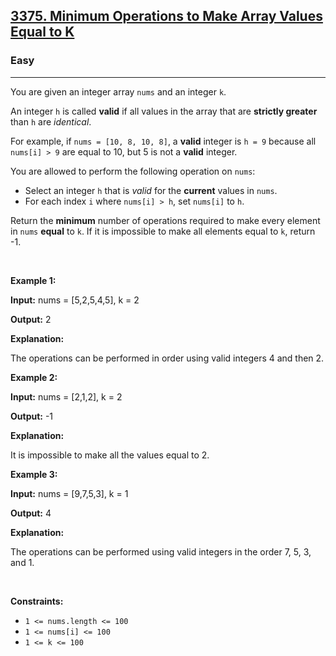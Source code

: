 <h2><a href="https://leetcode.com/problems/minimum-operations-to-make-array-values-equal-to-k/">3375. Minimum Operations to Make Array Values Equal to K</a></h2><h3>Easy</h3><hr><div><p>You are given an integer array <code>nums</code> and an integer <code>k</code>.</p>

<p>An integer <code>h</code> is called <strong>valid</strong> if all values in the array that are <strong>strictly greater</strong> than <code>h</code> are <em>identical</em>.</p>

<p>For example, if <code>nums = [10, 8, 10, 8]</code>, a <strong>valid</strong> integer is <code>h = 9</code> because all <code>nums[i] &gt; 9</code>&nbsp;are equal to 10, but 5 is not a <strong>valid</strong> integer.</p>

<p>You are allowed to perform the following operation on <code>nums</code>:</p>

<ul>
	<li>Select an integer <code>h</code> that is <em>valid</em> for the <strong>current</strong> values in <code>nums</code>.</li>
	<li>For each index <code>i</code> where <code>nums[i] &gt; h</code>, set <code>nums[i]</code> to <code>h</code>.</li>
</ul>

<p>Return the <strong>minimum</strong> number of operations required to make every element in <code>nums</code> <strong>equal</strong> to <code>k</code>. If it is impossible to make all elements equal to <code>k</code>, return -1.</p>

<p>&nbsp;</p>
<p><strong class="example">Example 1:</strong></p>

<div class="example-block">
<p><strong>Input:</strong> <span class="example-io">nums = [5,2,5,4,5], k = 2</span></p>

<p><strong>Output:</strong> <span class="example-io">2</span></p>

<p><strong>Explanation:</strong></p>

<p>The operations can be performed in order using valid integers 4 and then 2.</p>
</div>

<p><strong class="example">Example 2:</strong></p>

<div class="example-block">
<p><strong>Input:</strong> <span class="example-io">nums = [2,1,2], k = 2</span></p>

<p><strong>Output:</strong> <span class="example-io">-1</span></p>

<p><strong>Explanation:</strong></p>

<p>It is impossible to make all the values equal to 2.</p>
</div>

<p><strong class="example">Example 3:</strong></p>

<div class="example-block">
<p><strong>Input:</strong> <span class="example-io">nums = [9,7,5,3], k = 1</span></p>

<p><strong>Output:</strong> <span class="example-io">4</span></p>

<p><strong>Explanation:</strong></p>

<p>The operations can be performed using valid integers in the order 7, 5, 3, and 1.</p>
</div>

<p>&nbsp;</p>
<p><strong>Constraints:</strong></p>

<ul>
	<li><code>1 &lt;= nums.length &lt;= 100 </code></li>
	<li><code>1 &lt;= nums[i] &lt;= 100</code></li>
	<li><code>1 &lt;= k &lt;= 100</code></li>
</ul>
</div>